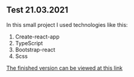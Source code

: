 ## Test 21.03.2021

In this small project I used technologies like this:
1. Create-react-app
2. TypeScript
3. Bootstrap-react
4. Scss

[The finished version can be viewed at this link](https://kovalvladuslav.github.io/vlad_koval_21-03-2021/)